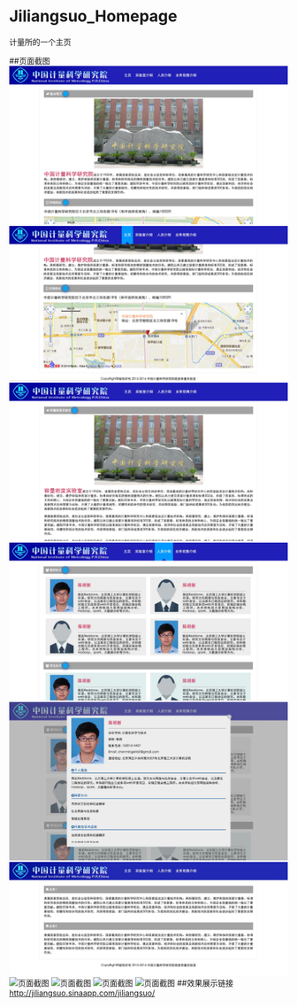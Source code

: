 # Jiliangsuo_Homepage
计量所的一个主页

##页面截图
![页面截图](https://github.com/RedstoneCMX/Jiliangsuo_Homepage/blob/master/showimages/show1.png)
![页面截图](https://github.com/RedstoneCMX/Jiliangsuo_Homepage/blob/master/showimages/show2.png)
![页面截图](https://github.com/RedstoneCMX/Jiliangsuo_Homepage/blob/master/showimages/show3.png)
![页面截图](https://github.com/RedstoneCMX/Jiliangsuo_Homepage/blob/master/showimages/show4.png)
![页面截图](https://github.com/RedstoneCMX/Jiliangsuo_Homepage/blob/master/showimages/show5.png)
![页面截图](https://github.com/RedstoneCMX/Jiliangsuo_Homepage/blob/master/showimages/show6.png)
![页面截图](https://github.com/RedstoneCMX/Jiliangsuo_Homepage/blob/master/showimages/show7.png)
![页面截图](https://github.com/RedstoneCMX/Jiliangsuo_Homepage/blob/master/showimages/show8.png)
![页面截图](https://github.com/RedstoneCMX/Jiliangsuo_Homepage/blob/master/showimages/show9.png)
![页面截图](https://github.com/RedstoneCMX/Jiliangsuo_Homepage/blob/master/showimages/show10.png)
##效果展示链接
http://jiliangsuo.sinaapp.com/jiliangsuo/
